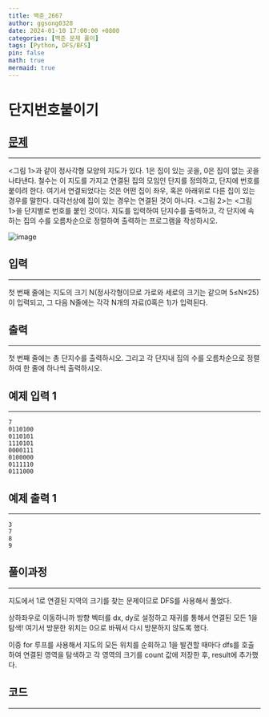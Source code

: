 ```yaml
---
title: 백준_2667
author: ggsong0328
date: 2024-01-10 17:00:00 +0800
categories: [백준 문제 풀이]
tags: [Python, DFS/BFS]
pin: false
math: true
mermaid: true
---
```


# 단지번호붙이기

## **[문제](https://www.acmicpc.net/problem/2667)**

---

<그림 1>과 같이 정사각형 모양의 지도가 있다. 1은 집이 있는 곳을, 0은 집이 없는 곳을 나타낸다. 철수는 이 지도를 가지고 연결된 집의 모임인 단지를 정의하고, 단지에 번호를 붙이려 한다. 여기서 연결되었다는 것은 어떤 집이 좌우, 혹은 아래위로 다른 집이 있는 경우를 말한다. 대각선상에 집이 있는 경우는 연결된 것이 아니다. <그림 2>는 <그림 1>을 단지별로 번호를 붙인 것이다. 지도를 입력하여 단지수를 출력하고, 각 단지에 속하는 집의 수를 오름차순으로 정렬하여 출력하는 프로그램을 작성하시오.

![image](https://www.acmicpc.net/upload/images/ITVH9w1Gf6eCRdThfkegBUSOKd.png)

## **입력**

---

첫 번째 줄에는 지도의 크기 N(정사각형이므로 가로와 세로의 크기는 같으며 5≤N≤25)이 입력되고, 그 다음 N줄에는 각각 N개의 자료(0혹은 1)가 입력된다.

## **출력**

---

첫 번째 줄에는 총 단지수를 출력하시오. 그리고 각 단지내 집의 수를 오름차순으로 정렬하여 한 줄에 하나씩 출력하시오.

## 예제 입력 1

---

    7
    0110100
    0110101
    1110101
    0000111
    0100000
    0111110
    0111000

## 예제 출력 1

---

    3
    7
    8
    9

## **풀이과정**

---

지도에서 1로 연결된 지역의 크기를 찾는 문제이므로 DFS를 사용해서 풀었다.

상하좌우로 이동하니까 방향 벡터를 dx, dy로 설정하고 재귀를 통해서 연결된 모든 1을 탐색! 여기서 방문한 위치는 0으로 바꿔서 다시 방문하지 않도록 했다.

이중 for 루프를 사용해서 지도의 모든 위치를 순회하고 1을 발견할 때마다 dfs를 호출하여 연결된 영역을 탐색하고 각 영역의 크기를 count 값에 저장한 후, result에 추가했다.

## **코드**

---

<script src="https://gist.github.com/ggsong0328/6d24d2e62cf8cf942416d999a1bb144f.js"></script>
